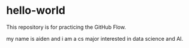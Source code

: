 # hello-world
This repository is for practicing the GitHub Flow.

my name is aiden and i am a cs major interested in data science and AI.
